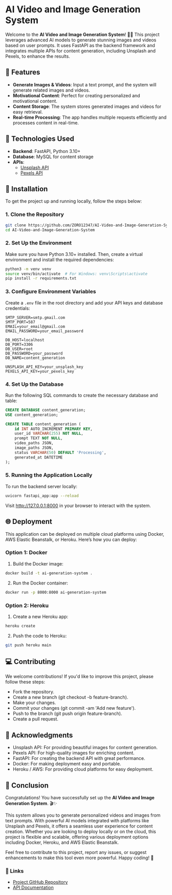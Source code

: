 # AI Video and Image Generation System

Welcome to the **AI Video and Image Generation System**! 🎥✨ This project leverages advanced AI models to generate stunning images and videos based on user prompts. It uses FastAPI as the backend framework and integrates multiple APIs for content generation, including Unsplash and Pexels, to enhance the results.

## 📌 Features

- **Generate Images & Videos**: Input a text prompt, and the system will generate related images and videos.
- **Motivational Content**: Perfect for creating personalized and motivational content.
- **Content Storage**: The system stores generated images and videos for easy retrieval.
- **Real-time Processing**: The app handles multiple requests efficiently and processes content in real-time.

## 🔧 Technologies Used

- **Backend**: FastAPI, Python 3.10+
- **Database**: MySQL for content storage
- **APIs**: 
    - [Unsplash API](https://unsplash.com/developers)
    - [Pexels API](https://www.pexels.com/api/)

## 🚀 Installation

To get the project up and running locally, follow the steps below:

### 1. Clone the Repository
```bash
git clone https://github.com/ZORO12347/AI-Video-and-Image-Generation-System.git
cd AI-Video-and-Image-Generation-System
```

### 2. Set Up the Environment

Make sure you have Python 3.10+ installed. Then, create a virtual environment and install the required dependencies:

```bash
python3 -m venv venv
source venv/bin/activate  # For Windows: venv\Scripts\activate
pip install -r requirements.txt
```

### 3. Configure Environment Variables

Create a `.env` file in the root directory and add your API keys and database credentials:

```plaintext
SMTP_SERVER=smtp.gmail.com
SMTP_PORT=587
EMAIL=your_email@gmail.com
EMAIL_PASSWORD=your_email_password

DB_HOST=localhost
DB_PORT=3306
DB_USER=root
DB_PASSWORD=your_password
DB_NAME=content_generation

UNSPLASH_API_KEY=your_unsplash_key
PEXELS_API_KEY=your_pexels_key
```

### 4. Set Up the Database

Run the following SQL commands to create the necessary database and table:

```sql
CREATE DATABASE content_generation;
USE content_generation;

CREATE TABLE content_generation (
    id INT AUTO_INCREMENT PRIMARY KEY,
    user_id VARCHAR(255) NOT NULL,
    prompt TEXT NOT NULL,
    video_paths JSON,
    image_paths JSON,
    status VARCHAR(50) DEFAULT 'Processing',
    generated_at DATETIME
);
```

### 5. Running the Application Locally

To run the backend server locally:

```bash
uvicorn fastapi_app:app --reload
```

Visit http://127.0.0.1:8000 in your browser to interact with the system.

## 🌐 Deployment

This application can be deployed on multiple cloud platforms using Docker, AWS Elastic Beanstalk, or Heroku. Here’s how you can deploy:

### Option 1: Docker

1. Build the Docker image:

```bash
docker build -t ai-generation-system .
```

2. Run the Docker container:

```bash
docker run -p 8000:8000 ai-generation-system
```

### Option 2: Heroku

1. Create a new Heroku app:
```bash
heroku create
```

2. Push the code to Heroku:
```bash
git push heroku main
```

## 💻 Contributing

We welcome contributions! If you'd like to improve this project, please follow these steps:

- Fork the repository.
- Create a new branch (git checkout -b feature-branch).
- Make your changes.
- Commit your changes (git commit -am 'Add new feature').
- Push to the branch (git push origin feature-branch).
- Create a pull request.

## 🙏 Acknowledgments

- Unsplash API: For providing beautiful images for content generation.
- Pexels API: For high-quality images for enriching content.
- FastAPI: For creating the backend API with great performance.
- Docker: For making deployment easy and portable.
- Heroku / AWS: For providing cloud platforms for easy deployment.

## 🎉 Conclusion

Congratulations! You have successfully set up the **AI Video and Image Generation System**. 🎬✨ 

This system allows you to generate personalized videos and images from text prompts. With powerful AI models integrated with platforms like Unsplash and Pexels, it offers a seamless user experience for content creation. Whether you are looking to deploy locally or on the cloud, this project is flexible and scalable, offering various deployment options including Docker, Heroku, and AWS Elastic Beanstalk.

Feel free to contribute to this project, report any issues, or suggest enhancements to make this tool even more powerful. Happy coding! 🚀

### 🔗 Links
- [Project GitHub Repository](https://github.com/ZORO12347/AI-Video-and-Image-Generation-System)
- [API Documentation](#)
